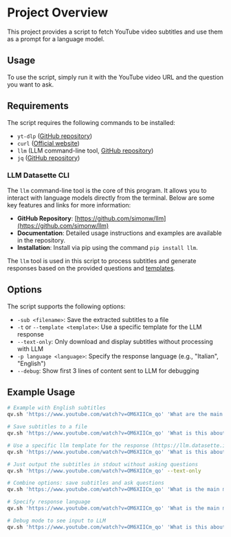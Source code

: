 # Project Overview

This project provides a script to fetch YouTube video subtitles and use them as a prompt for a language model.

## Usage

To use the script, simply run it with the YouTube video URL and the question you want to ask.

## Requirements

The script requires the following commands to be installed:

- `yt-dlp` ([GitHub repository](https://github.com/yt-dlp/yt-dlp))
- `curl` ([Official website](https://curl.se/))
- `llm` (LLM command-line tool, [GitHub repository](https://llm.datasette.io/en/stable/))
- `jq` ([GitHub repository](https://github.com/stedolan/jq))

### LLM Datasette CLI

The `llm` command-line tool is the core of this program. It allows you to interact with language models directly from the terminal. Below are some key features and links for more information:

- **GitHub Repository**: [https://github.com/simonw/llm](https://github.com/simonw/llm)
- **Documentation**: Detailed usage instructions and examples are available in the repository.
- **Installation**: Install via pip using the command `pip install llm`.

The `llm` tool is used in this script to process subtitles and generate responses based on the provided questions and [templates](https://llm.datasette.io/en/stable/templates.html).

## Options

The script supports the following options:

- `-sub <filename>`: Save the extracted subtitles to a file
- `-t` or `--template <template>`: Use a specific template for the LLM response
- `--text-only`: Only download and display subtitles without processing with LLM
- `-p language <language>`: Specify the response language (e.g., "Italian", "English")
- `--debug`: Show first 3 lines of content sent to LLM for debugging

## Example Usage

```bash
# Example with English subtitles
qv.sh 'https://www.youtube.com/watch?v=OM6XIICm_qo' 'What are the main topics covered in this video?'

# Save subtitles to a file
qv.sh 'https://www.youtube.com/watch?v=OM6XIICm_qo' 'What is this about?' -sub my_subtitles.txt

# Use a specific llm template for the response (https://llm.datasette.io/en/stable/templates.html)
qv.sh 'https://www.youtube.com/watch?v=OM6XIICm_qo' 'What is this about?' -t andy

# Just output the subtitles in stdout without asking questions
qv.sh 'https://www.youtube.com/watch?v=OM6XIICm_qo' --text-only

# Combine options: save subtitles and ask questions
qv.sh 'https://www.youtube.com/watch?v=OM6XIICm_qo' 'What is the main message?' -sub my_subtitles.txt

# Specify response language
qv.sh 'https://www.youtube.com/watch?v=OM6XIICm_qo' 'What is the main message?' -p language French

# Debug mode to see input to LLM
qv.sh 'https://www.youtube.com/watch?v=OM6XIICm_qo' 'What is this about?' --debug

